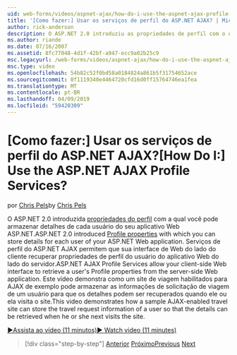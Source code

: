 ```yaml
---
uid: web-forms/videos/aspnet-ajax/how-do-i-use-the-aspnet-ajax-profile-services
title: '[Como fazer:] Usar os serviços de perfil do ASP.NET AJAX? | Microsoft Docs'
author: rick-anderson
description: O ASP.NET 2.0 introduziu as propriedades de perfil com o qual você pode armazenar detalhes de cada usuário do seu aplicativo Web ASP.NET. Permitir que os serviços de perfil do ASP.NET AJAX...
ms.author: riande
ms.date: 07/16/2007
ms.assetid: 8fc77048-4d1f-42bf-a947-ecc9a02b25c9
msc.legacyurl: /web-forms/videos/aspnet-ajax/how-do-i-use-the-aspnet-ajax-profile-services
msc.type: video
ms.openlocfilehash: 54b82c52f0bd58a0184824a861b5f31754652ace
ms.sourcegitcommit: 0f1119340e4464720cfd16d0ff15764746ea1fea
ms.translationtype: MT
ms.contentlocale: pt-BR
ms.lasthandoff: 04/09/2019
ms.locfileid: "59420309"
---
```

# <a name="how-do-i-use-the-aspnet-ajax-profile-services"></a><span data-ttu-id="dc454-105">[Como fazer:] Usar os serviços de perfil do ASP.NET AJAX?</span><span class="sxs-lookup"><span data-stu-id="dc454-105">[How Do I:] Use the ASP.NET AJAX Profile Services?</span></span>

<span data-ttu-id="dc454-106">por [Chris Pels](https://twitter.com/chrispels)</span><span class="sxs-lookup"><span data-stu-id="dc454-106">by [Chris Pels](https://twitter.com/chrispels)</span></span>

<span data-ttu-id="dc454-107">O ASP.NET 2.0 introduzida [propriedades do perfil](https://msdn.microsoft.com/library/at64shx3.aspx) com a qual você pode armazenar detalhes de cada usuário do seu aplicativo Web ASP.NET.</span><span class="sxs-lookup"><span data-stu-id="dc454-107">ASP.NET 2.0 introduced [Profile properties](https://msdn.microsoft.com/library/at64shx3.aspx) with which you can store details for each user of your ASP.NET Web application.</span></span> <span data-ttu-id="dc454-108">Serviços de perfil do ASP.NET AJAX permitem que sua interface de Web do lado do cliente recuperar propriedades de perfil do usuário do aplicativo Web do lado do servidor.</span><span class="sxs-lookup"><span data-stu-id="dc454-108">ASP.NET AJAX Profile Services allow your client-side Web interface to retrieve a user's Profile properties from the server-side Web application.</span></span> <span data-ttu-id="dc454-109">Este vídeo demonstra como um site de viagem habilitados para AJAX de exemplo pode armazenar as informações de solicitação de viagem de um usuário para que os detalhes podem ser recuperados quando ele ou ela visita o site.</span><span class="sxs-lookup"><span data-stu-id="dc454-109">This video demonstrates how a sample AJAX-enabled travel site can store the travel request information of a user so that the details can be retrieved when he or she next visits the site.</span></span>

[<span data-ttu-id="dc454-110">&#9654;Assista ao vídeo (11 minutos)</span><span class="sxs-lookup"><span data-stu-id="dc454-110">&#9654; Watch video (11 minutes)</span></span>](https://channel9.msdn.com/Blogs/ASP-NET-Site-Videos/how-do-i-use-the-aspnet-ajax-profile-services)

> [!div class="step-by-step"]
> <span data-ttu-id="dc454-111">[Anterior](how-do-i-use-other-javascript-user-interface-libraries-with-aspnet-ajax.md)
> [Próximo](how-do-i-debug-aspnet-ajax-applications-using-visual-studio-2005.md)</span><span class="sxs-lookup"><span data-stu-id="dc454-111">[Previous](how-do-i-use-other-javascript-user-interface-libraries-with-aspnet-ajax.md)
[Next](how-do-i-debug-aspnet-ajax-applications-using-visual-studio-2005.md)</span></span>
